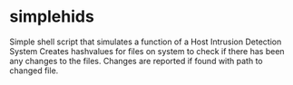 # simplehids
Simple shell script that simulates a function of a Host Intrusion Detection System 
Creates hashvalues for files on system to check if there has been any changes to the files. 
Changes are reported if found with path to changed file. 
